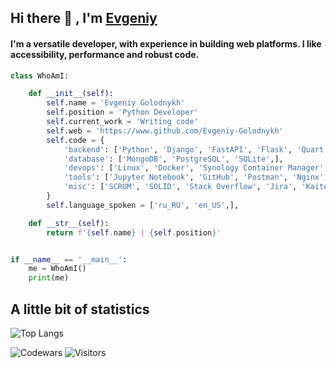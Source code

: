 ## Hi there 👋 , I'm [Evgeniy](https://www.github.com/Evgeniy-Golodnykh)

#### I'm a versatile developer, with experience in building web platforms. I like accessibility, performance and robust code.

```python
class WhoAmI:

    def __init__(self):
        self.name = 'Evgeniy Golodnykh'
        self.position = 'Python Developer'
        self.current_work = 'Writing code'
        self.web = 'https://www.github.com/Evgeniy-Golodnykh'
        self.code = {
            'backend': ['Python', 'Django', 'FastAPI', 'Flask', 'Quart',],
            'database': ['MongoDB', 'PostgreSQL', 'SQLite',],
            'devops': ['Linux', 'Docker', 'Synology Container Manager', 'GitHub Actions', 'Grafana',],
            'tools': ['Jupyter Notebook', 'GitHub', 'Postman', 'Nginx', 'Synology Virtual Machine Manager',],
            'misc': ['SCRUM', 'SOLID', 'Stack Overflow', 'Jira', 'Kaiten', 'Notion', 'ChatGPT',],
        }
        self.language_spoken = ['ru_RU', 'en_US',],

    def __str__(self):
        return f'{self.name} | {self.position}'


if __name__ == '__main__':
    me = WhoAmI()
    print(me)
```

## A little bit of statistics
![Top Langs](https://github-readme-stats.vercel.app/api/top-langs/?username=Evgeniy-Golodnykh&layout=compact&theme=dark&hide_border=true&bg_color=303133&title_color=dedede&text_color=a0a0a0&card_width=387&hide=mako)
>
![Codewars](https://www.codewars.com/users/Evgeniy-Golodnykh/badges/small) ![Visitors](https://visitor-badge.lithub.cc/badge?page_id=Evgeniy-Golodnykh.visitor-badge&left_color=303133&right_color=1d1d1f&left_text=Visitors)
